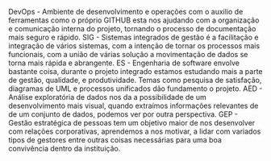 DevOps - Ambiente de desenvolvimento e operações com o auxilio de ferramentas como o próprio GITHUB esta nos ajudando com a organização e comunicação interna do projeto, tornando o processo de documentação mais seguro e rápido.
SIG - Sistemas integrados de gestão é a facilitação e integração de vários sistemas, com a intenção de tornar os processos mais funcionais, com a união de várias solução a movimentação de dados se torna mais rápida e abrangente.
ES - Engenharia de software envolve bastante coisa, durante o projeto integrado estamos estudando mais a parte de gestão, qualidade, e produtividade. Temas como pesquisa de satisfação, diagramas de UML e processos unificados dão fundamento o projeto.
AED - Análise exploratória de dados nos da a possibilidade de um desenvolvimento mais visual, quando extraímos informações relevantes de de um conjunto de dados, podemos ver por outra perspectiva.
GEP - Gestão estratégica de pessoas tem um objetivo maior de nos desenvolver com relações corporativas, aprendemos a nos motivar, a lidar com variados tipos de gestores entre outras coisas necessárias para uma boa convivência dentro da instituição.
